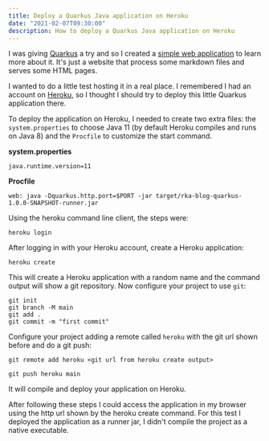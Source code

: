 ```yaml
---
title: Deploy a Quarkus Java application on Heroku
date: "2021-02-07T09:30:00"
description: How to deploy a Quarkus Java application on Heroku
---
```


I was giving [Quarkus](https://quarkus.io/) a try and so I created a [simple web application](https://github.com/rkaraujo/rka-blog-quarkus) to learn more about it. It's just a website that process some markdown files and serves some HTML pages.

I wanted to do a little test hosting it in a real place. I remembered I had an account on [Heroku](https://www.heroku.com/), so I thought I should try to deploy this little Quarkus application there.

To deploy the application on Heroku, I needed to create two extra files: the `system.properties` to choose Java 11 (by default Heroku compiles and runs on Java 8) and the `Procfile` to customize the start command.

**system.properties**

```
java.runtime.version=11
```

**Procfile**

```
web: java -Dquarkus.http.port=$PORT -jar target/rka-blog-quarkus-1.0.0-SNAPSHOT-runner.jar
```

Using the heroku command line client, the steps were:

```
heroku login
```

After logging in with your Heroku account, create a Heroku application:

```
heroku create
```

This will create a Heroku application with a random name and the command output will show a git repository. Now configure your project to use `git`:

```
git init
git branch -M main
git add .
git commit -m "first commit"
```

Configure your project adding a remote called `heroku` with the git url shown before and do a git push:

```
git remote add heroku <git url from heroku create output>

git push heroku main
```

It will compile and deploy your application on Heroku.

After following these steps I could access the application in my browser using the http url shown by the heroku create command. For this test I deployed the application as a runner jar, I didn't compile the project as a native executable.
